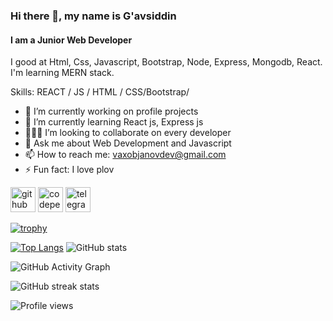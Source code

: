 ### Hi there 👋, my name is G'avsiddin
#### I am a Junior Web Developer
I good at Html, Css, Javascript, Bootstrap, Node, Express, Mongodb, React. I'm learning MERN stack.

Skills:  REACT / JS / HTML / CSS/Bootstrap/

- 🔭 I’m currently working on profile projects 
- 🌱 I’m currently learning React js, Express js 
- 👨🏻‍💻 I’m looking to collaborate on every developer 
- 💬 Ask me about Web Development and Javascript 
- 📫 How to reach me: vaxobjanovdev@gmail.com 
- ⚡ Fun fact: I love plov 


[<img src='https://cdn.jsdelivr.net/npm/simple-icons@3.0.1/icons/github.svg' alt='github' height='40'>](https://github.com/VaxobjanovDev)  [<img src='https://cdn.jsdelivr.net/npm/simple-icons@3.0.1/icons/codepen.svg' alt='codepen' height='40'>](https://codepen.io/VaxobjanovDev)  [<img src='https://cdn.jsdelivr.net/npm/simple-icons@3.0.1/icons/telegram.svg' alt='telegram' height='40'>](https://t.me/VaxobjanovDev)  

[![trophy](https://github-profile-trophy.vercel.app/?username=VaxobjanovDev)](https://github.com/ryo-ma/github-profile-trophy)

[![Top Langs](https://github-readme-stats.vercel.app/api/top-langs/?username=VaxobjanovDev)](https://github.com/anuraghazra/github-readme-stats) 
![GitHub stats](https://github-readme-stats.vercel.app/api?username=VaxobjanovDev&show_icons=true&count_private=true)

![GitHub Activity Graph](https://activity-graph.herokuapp.com/graph?username=VaxobjanovDev)  

![GitHub streak stats](https://github-readme-streak-stats.herokuapp.com/?user=VaxobjanovDev)  

![Profile views](https://gpvc.arturio.dev/VaxobjanovDev)  
